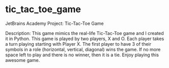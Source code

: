 # tic_tac_toe_game
JetBrains Academy Project: Tic-Tac-Toe Game

Description: This game mimics the real-life Tic-Tac-Toe game and I created it in Python. This game is played by two players, X and O. Each player takes a turn playing starting with Player X. The first player to have 3 of their symbols in a role (horizontal, vertical, diagonal) wins the game. If no more space left to play and there is no winner, then it is a tie. Enjoy playing this awesome game.
